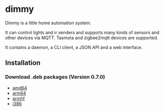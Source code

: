 # dimmy
Dimmy is a little home automation system.

It can control lights and ir senders and supports many kinds of sensors and other devices via MQTT.
Tasmota and zigbee2mqtt devices are supported.

It contains a daemon, a CLI client, a JSON API and a web interface.


## Installation
### Download .deb packages (Version 0.7.0)

* [amd64](http://deb.flupps.net/pool/main/d/dimmy/dimmy_0.7.0_amd64.deb)
* [arm64](http://deb.flupps.net/pool/main/d/dimmy/dimmy_0.7.0_arm64.deb)
* [armhf](http://deb.flupps.net/pool/main/d/dimmy/dimmy_0.7.0_armhf.deb)
* [i386](http://deb.flupps.net/pool/main/d/dimmy/dimmy_0.7.0_i386.deb)

